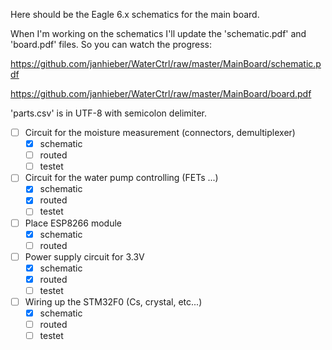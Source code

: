 Here should be the Eagle 6.x schematics for the main board.

When I'm working on the schematics I'll update the
'schematic.pdf' and 'board.pdf' files. So you can watch the progress:

https://github.com/janhieber/WaterCtrl/raw/master/MainBoard/schematic.pdf

https://github.com/janhieber/WaterCtrl/raw/master/MainBoard/board.pdf

'parts.csv' is in UTF-8 with semicolon delimiter.

- [ ] Circuit for the moisture measurement (connectors, demultiplexer)
  - [x] schematic
  - [ ] routed
  - [ ] testet
- [ ] Circuit for the water pump controlling (FETs ...)
  - [x] schematic
  - [x] routed
  - [ ] testet
- [ ] Place ESP8266 module
  - [x] schematic
  - [ ] routed
- [ ] Power supply circuit for 3.3V
  - [x] schematic
  - [x] routed
  - [ ] testet
- [ ] Wiring up the STM32F0 (Cs, crystal, etc...)
  - [x] schematic
  - [ ] routed
  - [ ] testet